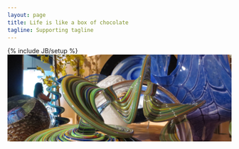 ```yaml
---
layout: page
title: Life is like a box of chocolate
tagline: Supporting tagline
---
```

{% include JB/setup %}
<img src="/images/banner.jpg" height="20%" width ="100%"/>
